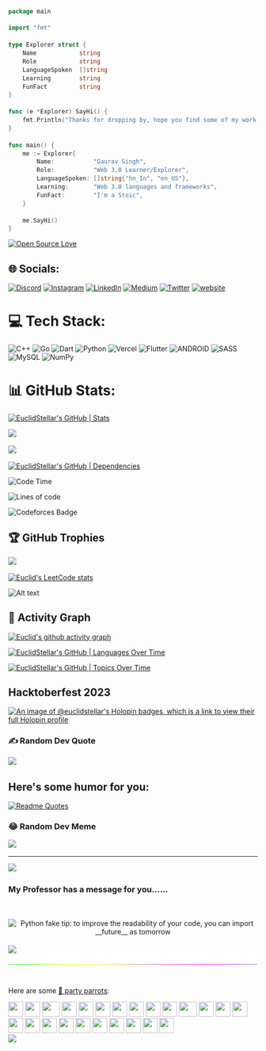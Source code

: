 
<!-- # 💫 About Me:
🌱 I’m currently learning Blockchain technologies and other web 3 frameworks<br><br>🤝 I’m looking for help with StellarX<br><br>💬 Ask me about Kubernetes,Docker and Blockchain<br><br>📫 How to reach me euclidstellar@gmail.com<br><br>⚡ Fun fact I am a Stoic<br><br>
 -->



```go



package main

import "fmt"

type Explorer struct {
	Name            string
	Role            string
	LanguageSpoken  []string
	Learning        string
	FunFact         string
}

func (e *Explorer) SayHi() {
	fmt.Println("Thanks for dropping by, hope you find some of my work interesting.")
}

func main() {
	me := Explorer{
		Name:           "Gaurav Singh",
		Role:           "Web 3.0 Learner/Explorer",
		LanguageSpoken: []string{"hn_In", "en_US"},
		Learning:       "Web 3.0 languages and frameworks",
		FunFact:        "I'm a Stoic",
	}

	me.SayHi()
}

```
[![Open Source Love](https://badges.frapsoft.com/os/v1/open-source.svg?v=102)](https://github.com/ellerbrock/open-source-badge/)


## 🌐 Socials:
[![Discord](https://img.shields.io/badge/Discord-%237289DA.svg?logo=discord&logoColor=white)](https://discord.gg/euclid#3137) [![Instagram](https://img.shields.io/badge/Instagram-%23E4405F.svg?logo=Instagram&logoColor=white)](https://instagram.com/Euclid.stellar) [![LinkedIn](https://img.shields.io/badge/LinkedIn-%230077B5.svg?logo=linkedin&logoColor=white)](https://www.linkedin.com/in/gaurav-singh-🚀-637686213/) [![Medium](https://img.shields.io/badge/Medium-12100E?logo=medium&logoColor=white)](https://medium.com/@euclidstellar_57634) [![Twitter](https://img.shields.io/badge/Twitter-%231DA1F2.svg?logo=Twitter&logoColor=white)](https://twitter.com/euclidstellar) 
 [![website](https://img.shields.io/badge/-Website-orange)](https://euclidstellar.vercel.app) 

# 💻 Tech Stack:
![C++](https://img.shields.io/badge/c++-%2300599C.svg?style=flat&logo=c%2B%2B&logoColor=white) ![Go](https://img.shields.io/badge/go-%2300ADD8.svg?style=flat&logo=go&logoColor=white) ![Dart](https://img.shields.io/badge/dart-%230175C2.svg?style=flat&logo=dart&logoColor=white) ![Python](https://img.shields.io/badge/python-3670A0?style=flat&logo=python&logoColor=ffdd54) ![Vercel](https://img.shields.io/badge/vercel-%23000000.svg?style=flat&logo=vercel&logoColor=white) ![Flutter](https://img.shields.io/badge/Flutter-%2302569B.svg?style=flat&logo=Flutter&logoColor=white) ![ANDROID](https://img.shields.io/badge/android-%2320232a.svg?style=flat&logo=android&logoColor=%a4c639) ![SASS](https://img.shields.io/badge/SASS-hotpink.svg?style=flat&logo=SASS&logoColor=white) ![MySQL](https://img.shields.io/badge/mysql-%2300f.svg?style=flat&logo=mysql&logoColor=white) ![NumPy](https://img.shields.io/badge/numpy-%23013243.svg?style=flat&logo=numpy&logoColor=white)
# 📊 GitHub Stats:

[![EuclidStellar's GitHub | Stats](https://stats.quine.sh/EuclidStellar/github?theme=dark)](https://quine.sh?utm_source=widgets&utm_campaign=EuclidStellar)

<!-- ![](https://github-readme-stats-sigma-five.vercel.app/api?username=euclidstellar&theme=react&hide_border=false&include_all_commits=true&count_private=true)<br/>
--->

![](https://github-readme-streak-stats.herokuapp.com/?user=euclidstellar&theme=react&hide_border=false)<br/>

![](https://github-readme-stats.vercel.app/api/top-langs/?username=euclidstellar&theme=react&hide_border=false&include_all_commits=false&count_private=false&layout=compact)

[![EuclidStellar's GitHub | Dependencies](https://stats.quine.sh/EuclidStellar/dependencies?theme=dark)](https://quine.sh?utm_source=widgets&utm_campaign=EuclidStellar)


![Code Time](http://img.shields.io/badge/Code%20Time-1%2C067%20hrs%206%20mins-blue)

![Lines of code](https://img.shields.io/badge/From%20Hello%20World%20I%27ve%20Written-20.4%20Thousand%20lines%20of%20code-blue)

![Codeforces Badge](https://codeforces-readme-stats.vercel.app/api/badge?username=Dominater069) 
<!-- ha bhai kya dekh rha hai inspiration ki rating lagai hai ek din yahi pe hunga samay de thora  -->

## 🏆 GitHub Trophies
![](https://github-profile-trophy.vercel.app/?username=euclidstellar&theme=onedark&no-frame=true&no-bg=true&margin-w=4)

 [![Euclid's LeetCode stats](https://leetcode-stats-six.vercel.app/?username=euclidstellar&theme=dark)](https://github.com/KnlnKS/leetcode-stats)
 
![Alt text](https://spotify-recently-played-readme.vercel.app/api?user=ck6qgjc9sw6stqxkdzibxp4z7&count=1)

<!-- ## 📐 Activity Graph
[![Gaurav's github activity graph](https://github-readme-activity-graph.vercel.app/graph?username=euclidstellar&theme=tokyo-night )](https://github.com/euclidstellar/github-readme-activity-graph) -->

## 📐 Activity Graph
[![Euclid's github activity graph](https://github-readme-activity-graph.vercel.app/graph?username=euclidstellar&theme=react)](https://github.com/euclidstellar/github-readme-activity-graph)


[![EuclidStellar's GitHub | Languages Over Time](https://stats.quine.sh/EuclidStellar/languages-over-time?theme=dark)](https://quine.sh?utm_source=widgets&utm_campaign=EuclidStellar)

[![EuclidStellar's GitHub | Topics Over Time](https://stats.quine.sh/EuclidStellar/topics-over-time?theme=dark)](https://quine.sh?utm_source=widgets&utm_campaign=EuclidStellar)


## Hacktoberfest 2023
[![An image of @euclidstellar's Holopin badges, which is a link to view their full Holopin profile](https://holopin.me/euclidstellar)](https://holopin.io/@euclidstellar)
<!-- Proudly created with GPRM ( https://gprm.itsvg.in ) 
## Dev Card

<a href="https://app.daily.dev/euclidstellar"><img src="https://api.daily.dev/devcards/1dd6118fe2984107b3b39b7da4dce38e.png?r=2i5" width="400" alt="Gaurav Singh's Dev Card"/></a> -->

### ✍️ Random Dev Quote
![](https://quotes-github-readme.vercel.app/api?type=horizontal&theme=tokyonight)
## Here's some humor for you:
[![Readme Quotes](https://dev-humor.vercel.app/api?type=horizontal&theme=tokyonight)](https://github.com/piyushsuthar/github-readme-quotes)


### 😂 Random Dev Meme
<img src='https://randommeme-five.vercel.app/' style="height: 400px;"/>

---
[![](https://visitcount.itsvg.in/api?id=euclidstellar&icon=0&color=2)](https://visitcount.itsvg.in)


<h3>My Professor has a message for you......</h3>


<br>
<br>
<div align="center">
  <img src="https://user-images.githubusercontent.com/38964964/167205200-026483f2-8b0f-4101-b76f-96347a246889.png" width="50%" alt="Python fake tip: to improve the readability of your code, you can import __future__ as tomorrow">
</div>
<br>


 <a href="https://github.com/euclidstellar">
    <img align=center width=100% src="https://readme-typing-svg.herokuapp.com?font=Sora&color=%234AF736&size=32&center=true&vCenter=true&width=600%&lines=Golang+Backend+Developer;App+Developer;Open+Source+Contributer;Data+Structures+and+Algorithm;Competitive+Programming;Tech+Geek" />
    </a>
    <div align=center>
    <a href="https://github.com/euclidstellar">
    <img height=50 width=100% src="https://raw.githubusercontent.com/Sabyasachi-Seal/Sabyasachi-Seal/ouput/divider.gif">
    </a>
    </div>


Here are some [🦜 party parrots](https://cultofthepartyparrot.com):

<div>
    <img src="https://cultofthepartyparrot.com/parrots/hd/githubparrot.gif" width="30" height="30"/>
    <img src="https://cultofthepartyparrot.com/flags/hd/indiaparrot.gif" width="30" height="30"/>
    <img src="https://cultofthepartyparrot.com/parrots/asyncparrot.gif" width="36" height="30"/>
    <img src="https://cultofthepartyparrot.com/parrots/hd/exceptionallyfastparrot.gif" width="30" height="30"/>
    <img src="https://cultofthepartyparrot.com/parrots/hd/60fpsparrot.gif" width="30" height="30"/>
    <img src="https://cultofthepartyparrot.com/parrots/hd/jumpingparrot.gif" width="30" height="30"/>
    <img src="https://cultofthepartyparrot.com/parrots/hd/opensourceparrot.gif" width="30" height="30"/>
    <img src="https://cultofthepartyparrot.com/parrots/hd/dealwithitnowparrot.gif" width="30" height="30"/>
    <img src="https://cultofthepartyparrot.com/parrots/hd/hypnoparrotlight.gif" width="30" height="30"/>
    <img src="https://cultofthepartyparrot.com/parrots/databaseparrot.gif" width="30" height="30"/>
    <img src="https://cultofthepartyparrot.com/parrots/fixparrot.gif" width="36" height="30"/>
    <img src="https://cultofthepartyparrot.com/parrots/hd/laptop_parrot.gif" width="30" height="30"/>
    <img src="https://cultofthepartyparrot.com/parrots/hd/spinningparrot.gif" width="30" height="30"/>
    <img src="https://cultofthepartyparrot.com/parrots/hd/levitationparrot.gif" width="30" height="30"/>
    <img src="https://cultofthepartyparrot.com/parrots/hd/meldparrot.gif" width="30" height="30"/>
    <img src="https://cultofthepartyparrot.com/parrots/slomoparrot.gif" width="30" height="30"/>
    <img src="https://cultofthepartyparrot.com/parrots/hd/moonwalkingparrot.gif" width="30" height="30"/>
    <img src="https://cultofthepartyparrot.com/parrots/hd/stableparrot.gif" width="30" height="30"/>
    <img src="https://cultofthepartyparrot.com/parrots/hd/scienceparrot.gif" width="30" height="30"/>
    <img src="https://cultofthepartyparrot.com/parrots/hd/pirateparrot.gif" width="30" height="30"/>
    <img src="https://cultofthepartyparrot.com/parrots/hd/footballparrot.gif" width="30" height="30"/>
    <img src="https://cultofthepartyparrot.com/parrots/hd/illuminatiparrot.gif" width="30" height="30"/>
    <img src="https://cultofthepartyparrot.com/parrots/hd/hypnoparrotdark.gif" width="30" height="30"/>
    <img src="https://cultofthepartyparrot.com/parrots/hd/mustacheparrot.gif" width="30" height="30"/>
</div>



<img src="https://raw.githubusercontent.com/trinib/trinib/82213791fa9ff58d3ca768ddd6de2489ec23ffca/images/footer.svg" width="100%">
